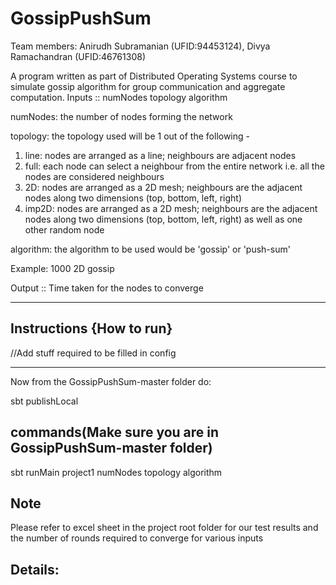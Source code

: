 GossipPushSum
============
Team members: Anirudh Subramanian (UFID:94453124), Divya Ramachandran (UFID:46761308)

A program written as part of Distributed Operating Systems course to simulate gossip algorithm for group communication and aggregate computation.
Inputs :: numNodes topology algorithm

numNodes: the number of nodes forming the network

topology: the topology used will be 1 out of the following -
1) line: nodes are arranged as a line; neighbours are adjacent nodes
2) full: each node can select a neighbour from the entire network i.e. all the nodes are considered neighbours
3) 2D: nodes are arranged as a 2D mesh; neighbours are the adjacent nodes  along two dimensions (top, bottom, left, right)
4) imp2D: nodes are arranged as a 2D mesh; neighbours are the adjacent nodes  along two dimensions (top, bottom, left, right) as well as one other random node

algorithm: the algorithm to be used would be 'gossip' or 'push-sum'

Example: 1000 2D gossip

Output ::
Time taken for the nodes to converge

-------------------------------------------------------------------------------------------------------------------------------

Instructions {How to run}
---------------------------------------------------------------------
//Add stuff required to be filled in config

-----------------------------------------------------------------

Now from the GossipPushSum-master folder do:

sbt publishLocal 

commands(Make sure you are in GossipPushSum-master folder)
-------------------------------------------------------------------

sbt runMain project1 numNodes topology algorithm


Note
----------------------------------------------------------------------------

Please refer to excel sheet in the project root folder for our test results and the number of rounds required to converge for various inputs

Details:
----------------------------------------------------------------------------
